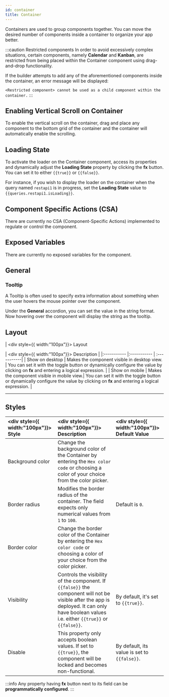 ```yaml
---
id: container
title: Container
---
```


Containers are used to group components together. You can move the desired number of components inside a container to organize your app better.

:::caution Restricted components
In order to avoid excessively complex situations, certain components, namely **Calendar** and **Kanban**, are restricted from being placed within the Container component using drag-and-drop functionality.

If the builder attempts to add any of the aforementioned components inside the container, an error message will be displayed:

`<Restricted component> cannot be used as a child component within the container.`
:::

<div style={{paddingTop:'24px'}}>

## Enabling Vertical Scroll on Container

To enable the vertical scroll on the container, drag and place any component to the bottom grid of the container and the container will automatically enable the scrolling.

</div>

<div style={{paddingTop:'24px'}}>

## Loading State

To activate the loader on the Container component, access its properties and dynamically adjust the **Loading State** property by clicking the **fx** button. You can set it to either `{{true}}` or `{{false}}`.

For instance, if you wish to display the loader on the container when the query named `restapi1` is in progress, set the **Loading State** value to `{{queries.restapi1.isLoading}}`.

</div>

<div style={{paddingTop:'24px'}}>

## Component Specific Actions (CSA)

There are currently no CSA (Component-Specific Actions) implemented to regulate or control the component.

</div>

<div style={{paddingTop:'24px'}}>

## Exposed Variables

There are currently no exposed variables for the component.

</div>

<div style={{paddingTop:'24px'}}>

## General
### Tooltip

A Tooltip is often used to specify extra information about something when the user hovers the mouse pointer over the component.

Under the **General** accordion, you can set the value in the string format. Now hovering over the component will display the string as the tooltip.

</div>

<div style={{paddingTop:'24px'}}>

## Layout

| <div style={{ width:"100px"}}> Layout </div> | <div style={{ width:"100px"}}> Description </div> |
|:----------- |:----------- | :-----------|
| Show on desktop | Makes the component visible in desktop view. | You can set it with the toggle button or dynamically configure the value by clicking on **fx** and entering a logical expression. |
| Show on mobile | Makes the component visible in mobile view.| You can set it with the toggle button or dynamically configure the value by clicking on **fx** and entering a logical expression. |

</div>

---

<div style={{paddingTop:'24px'}}>

## Styles

| <div style={{ width:"100px"}}> Style </div> | <div style={{ width:"100px"}}> Description </div> | <div style={{ width:"100px"}}> Default Value </div> |
|:----------- |:----------- |:---------|
| Background color |  Change the background color of the Container by entering the `Hex color code` or choosing a color of your choice from the color picker. | |
| Border radius | Modifies the border radius of the container. The field expects only numerical values from `1` to `100`.| Default is `0`. |
| Border color |  Change the border color of the Container by entering the `Hex color code` or choosing a color of your choice from the color picker. | |
| Visibility | Controls the visibility of the component. If `{{false}}` the component will not be visible after the app is deployed. It can only have boolean values i.e. either `{{true}}` or `{{false}}`. | By default, it's set to `{{true}}`. |
| Disable |  This property only accepts boolean values. If set to `{{true}}`, the component will be locked and becomes non-functional. | By default, its value is set to `{{false}}`. |


:::info
Any property having **fx** button next to its field can be **programmatically configured**.
:::

</div>
